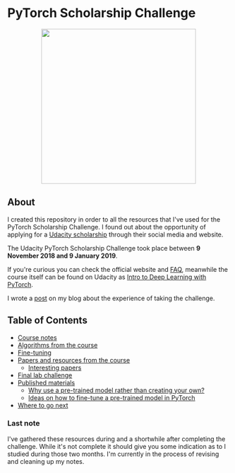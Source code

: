 # PyTorch Scholarship Challenge

<p align="center">
	<img src="https://github.com/masterflorin/PyTorchChallengeScholarship2018-19/blob/master/pytorch-acceptance-badge.png" width="350" height="350">
</p>

## About

I created this repository in order to all the resources that I've used for the PyTorch Scholarship Challenge. I found out about the opportunity of applying for a [Udacity scholarship](https://www.udacity.com/facebook-pytorch-scholarship) through their social media and website.

The Udacity PyTorch Scholarship Challenge took place between **9 November 2018 and 9 January 2019**.

If you're curious you can check the official website and [FAQ](https://sites.google.com/udacity.com/pytorch-scholarship-facebook/phase-1-archived/faqs-archived), meanwhile the course itself can be found on Udacity as [Intro to Deep Learning with PyTorch](https://www.udacity.com/course/deep-learning-pytorch--ud188).

I wrote a [post](https://masterflorin.github.io/2019/01/11/my-thoughts-pytorch-challenge.html) on my blog about the experience of taking the challenge.


## Table of Contents
- [Course notes](course_notes/course_notes.md)
- [Algorithms from the course](algorithms/algorithms_notes.md)
- [Fine-tuning ](fine_tuning/fine_tuning.md)
- [Papers and resources from the course](papers/papers_from_course.md)
	- [Interesting papers](papers/interesting_papers.md)
- [Final lab challenge](lab_challenge/)
- [Published materials](#table-of-contents)
	- [Why use a pre-trained model rather than creating your own?](https://medium.com/udacity-pytorch-challengers/why-use-a-pre-trained-model-rather-than-creating-your-own-d0e3a17e202f)
	- [Ideas on how to fine-tune a pre-trained model in PyTorch](https://medium.com/udacity-pytorch-challengers/ideas-on-how-to-fine-tune-a-pre-trained-model-in-pytorch-184c47185a20)
- [Where to go next](where_to_go_next.md)

### Last note

I've gathered these resources during and a shortwhile after completing the challenge. While it's not complete it should give you some indication as to I studied during those two months. I'm currently in the process of revising and cleaning up my notes.
